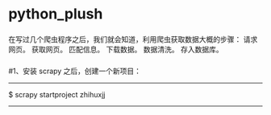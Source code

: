 # python_plush
###
在写过几个爬虫程序之后，我们就会知道，利用爬虫获取数据大概的步骤：
请求网页。
获取网页。
匹配信息。
下载数据。
数据清洗。
存入数据库。
###
#1、安装 scrapy 之后，创建一个新项目：
******
$ scrapy startproject zhihuxjj
******
